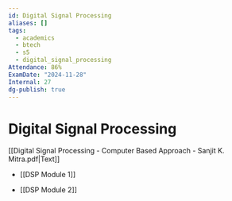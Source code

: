 ```yaml
---
id: Digital Signal Processing
aliases: []
tags:
  - academics
  - btech
  - s5
  - digital_signal_processing
Attendance: 86%
ExamDate: "2024-11-28"
Internal: 27
dg-publish: true
---
```

# Digital Signal Processing

[[Digital Signal Processing - Computer Based Approach - Sanjit K. Mitra.pdf|Text]]

- [[DSP Module 1]]

- [[DSP Module 2]]
